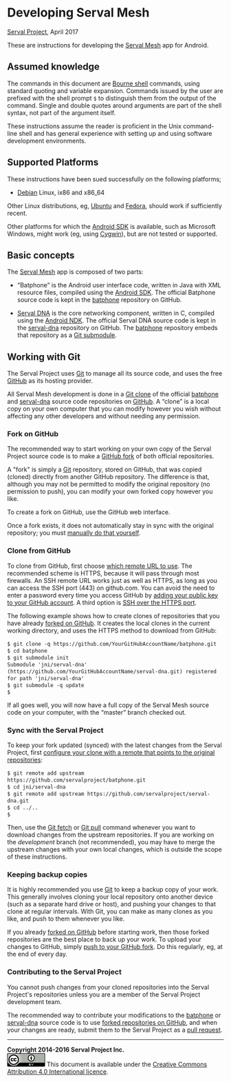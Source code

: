 Developing Serval Mesh
======================
[Serval Project][], April 2017

These are instructions for developing the [Serval Mesh][README] app for
Android.

Assumed knowledge
-----------------

The commands in this document are [Bourne shell][] commands, using standard
quoting and variable expansion.  Commands issued by the user are prefixed with
the shell prompt `$` to distinguish them from the output of the command.
Single and double quotes around arguments are part of the shell syntax, not
part of the argument itself.

These instructions assume the reader is proficient in the Unix command-line
shell and has general experience with setting up and using software development
environments.

Supported Platforms
-------------------

These instructions have been sued successfully on the following platforms;

 * [Debian][] Linux, ix86 and x86\_64

Other Linux distributions, eg, [Ubuntu][] and [Fedora][], should work if
sufficiently recent.

Other platforms for which the [Android SDK][] is available, such as Microsoft
Windows, might work (eg, using [Cygwin][]), but are not tested or supported.

Basic concepts
--------------

The [Serval Mesh][] app is composed of two parts:

 * “Batphone” is the Android user interface code, written in Java with XML
   resource files, compiled using the [Android SDK][].  The official Batphone
   source code is kept in the [batphone][] repository on GitHub.

 * [Serval DNA][] is the core networking component, written in C, compiled
   using the [Android NDK][].  The official Serval DNA source code is kept in
   the [serval-dna][] repository on GitHub.  The [batphone][] repository embeds
   that repository as a [Git submodule][].

Working with Git
----------------

The Serval Project uses [Git][] to manage all its source code, and uses the
free [GitHub][] as its hosting provider.

All Serval Mesh development is done in a [Git clone][] of the official
[batphone][] and [serval-dna][] source code repositories on [GitHub][].  A
“clone” is a local copy on your own computer that you can modify however you
wish without affecting any other developers and without needing any permission.

### Fork on GitHub

The recommended way to start working on your own copy of the Serval Project
source code is to make a [GitHub fork][] of both official repositories.

A "fork" is simply a [Git][] repository, stored on GitHub, that was copied
(cloned) directly from another GitHub repository.  The difference is that,
although you may not be permitted to modify the original repository (no
permission to push), you can modify your own forked copy however you like.

To create a fork on GitHub, use the GitHub web interface.

Once a fork exists, it does not automatically stay in sync with the original
repository; you must [manually do that yourself](#sync-with-the-serval-project).

### Clone from GitHub

To clone from GitHub, first choose [which remote URL to use][].  The
recommended scheme is HTTPS, because it will pass through most firewalls.  An
SSH remote URL works just as well as HTTPS, as long as you can access the SSH
port (443) on github.com.  You can avoid the need to enter a password every
time you access GitHub by [adding your public key to your GitHub account][].  A
third option is [SSH over the HTTPS port][].

The following example shows how to create clones of repositories that you have
already [forked on GitHub](#fork-on-github).  It creates the local clones in
the current working directory, and uses the HTTPS method to download from
GitHub:

    $ git clone -q https://github.com/YourGitHubAccountName/batphone.git
    $ cd batphone
    $ git submodule init
    Submodule 'jni/serval-dna' (https://github.com/YourGitHubAccountName/serval-dna.git) registered for path 'jni/serval-dna'
    $ git submodule -q update
    $

If all goes well, you will now have a full copy of the Serval Mesh source code
on your computer, with the “master” branch checked out.

### Sync with the Serval Project

To keep your fork updated (synced) with the latest changes from the Serval
Project, first [configure your clone with a remote that points to the original
repositories][]:

    $ git remote add upstream https://github.com/servalproject/batphone.git
    $ cd jni/serval-dna
    $ git remote add upstream https://github.com/servalproject/serval-dna.git
    $ cd ../..
    $

Then, use the [Git fetch][] or [Git pull][] command whenever you want to
download changes from the upstream repositories.  If you are working on the
*development* branch (not recommended), you may have to merge the upstream
changes with your own local changes, which is outside the scope of these
instructions.

### Keeping backup copies

It is highly recommended you use [Git][] to keep a backup copy of your work.
This generally involves cloning your local repository onto another device (such
as a separate hard drive or host), and pushing your changes to that clone at
regular intervals.  With Git, you can make as many clones as you like, and push
to them whenever you like.

If you already [forked on GitHub](#fork-on-github) before starting work, then
those forked repositories are the best place to back up your work.  To upload
your changes to GitHub, simply [push to your GitHub fork][].  Do this
regularly, eg, at the end of every day.

### Contributing to the Serval Project

You cannot push changes from your cloned repositories into the Serval Project's
repositories unless you are a member of the Serval Project development team.

The recommended way to contribute your modifications to the [batphone][] or
[serval-dna][] source code is to use [forked repositories on
GitHub](#fork-on-github), and when your changes are ready, submit them to the
Serval Project as a [pull request][].

-----
**Copyright 2014-2016 Serval Project Inc.**  
![CC-BY-4.0](./cc-by-4.0.png)
This document is available under the [Creative Commons Attribution 4.0 International licence][CC BY 4.0].


[Serval Project]: http://www.servalproject.org/
[README]: ./README.md
[Serval Mesh]: http://developer.servalproject.org/dokuwiki/doku.php?id=content:servalmesh:
[Serval DNA]: http://developer.servalproject.org/dokuwiki/doku.php?id=content:servaldna:
[batphone]: http://github.com/servalproject/batphone/
[serval-dna]: http://github.com/servalproject/serval-dna/
[Git]: http://git-scm.com/
[GitHub]: http://github.com/
[Git clone]: http://git-scm.com/book/en/v2/Git-Basics-Getting-a-Git-Repository#Cloning-an-Existing-Repository
[Git submodule]: http://git-scm.com/book/en/v2/Git-Tools-Submodules
[GitHub fork]: https://help.github.com/articles/fork-a-repo/
[Git remote]: http://git-scm.com/book/en/v2/Git-Basics-Working-with-Remotes
[Git push]: http://git-scm.com/docs/git-push
[Git fetch]: http://git-scm.com/docs/git-fetch
[Git pull]: http://git-scm.com/docs/git-pull
[which remote URL to use]: https://help.github.com/articles/which-remote-url-should-i-use/
[adding your public key to your GitHub account]: https://help.github.com/articles/generating-ssh-keys/
[SSH over the HTTPS port]: https://help.github.com/articles/using-ssh-over-the-https-port/
[push to your GitHub fork]: https://help.github.com/articles/pushing-to-a-remote/
[pull request]: https://help.github.com/articles/creating-a-pull-request/
[configure your clone with a remote that points to the original repositories]: https://help.github.com/articles/configuring-a-remote-for-a-fork/
[Android SDK]: http://developer.android.com/sdk/index.html
[Android NDK]: http://developer.android.com/sdk/ndk/index.html
[Bourne shell]: http://en.wikipedia.org/wiki/Bourne_shell
[Debian]: http://www.debian.org/
[Ubuntu]: http://www.ubuntu.com/
[Fedora]: http://fedoraproject.org/
[Cygwin]: http://www.cygwin.com/
[CC BY 4.0]: ./LICENSE-DOCUMENTATION.md
